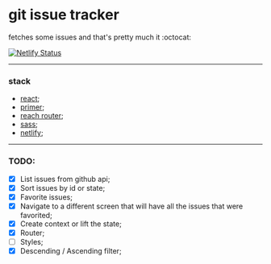 # git issue tracker

fetches some issues and that's pretty much it :octocat:

[![Netlify Status](https://api.netlify.com/api/v1/badges/50b2c5db-41dc-4ae3-ac71-fc61d9b2fd4f/deploy-status)](https://app.netlify.com/sites/determined-boyd-d65bfe/deploys)

---

### stack
- [react](https://reactjs.org/);
- [primer](https://primer.style/);
- [reach router](https://reach.tech/router);
- [sass](https://sass-lang.com/);
- [netlify](https://netlify.com);

---
### TODO:

- [x] List issues from github api;
- [x] Sort issues by id or state;
- [x] Favorite issues;
- [x] Navigate to a different screen that will have all the issues that were favorited;
- [x] Create context or lift the state;
- [x] Router;
- [ ] Styles;
- [x] Descending / Ascending filter;
